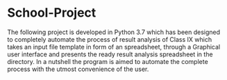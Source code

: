 # School-Project
The following project is developed in Python 3.7 which has been designed to completely automate the process of result analysis
of Class IX which takes an input file template in form of an spreadsheet, through a Graphical user interface and presents the
ready result analysis spreadsheet in the directory.
        In a nutshell the program is aimed to automate the complete process with the utmost convenience of the user.
